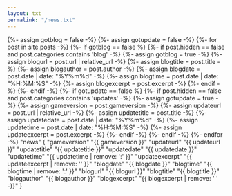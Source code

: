 ```yaml
---
layout: txt
permalink: "/news.txt"
---
```

<div>
{%- assign gotblog = false -%}
{%- assign gotupdate = false -%}
{%- for post in site.posts -%}
	{%- if gotblog == false %}
		{%- if post.hidden == false and post.categories contains 'blog' -%}
			{%- assign gotblog = true -%}
			{%- assign blogurl = post.url | relative_url -%}
			{%- assign blogtitle = post.title -%}
			{%- assign blogauthor = post.author -%}
			{%- assign blogdate = post.date | date: "%Y%m%d" -%}
			{%- assign blogtime = post.date | date: "%H:%M:%S" -%}
			{%- assign blogexcerpt = post.excerpt -%}
		{%- endif -%}
	{%- endif -%}
	{%- if gotupdate == false %}
		{%- if post.hidden == false and post.categories contains 'updates' -%}
			{%- assign gotupdate = true -%}
			{%- assign gameversion = post.gameversion -%}
			{%- assign updateurl = post.url | relative_url -%}
			{%- assign updatetitle = post.title -%}
			{%- assign updatedate = post.date | date: "%Y%m%d" -%}
			{%- assign updatetime = post.date | date: "%H:%M:%S" -%}
			{%- assign updateexcerpt = post.excerpt -%}
		{%- endif -%}
	{%- endif -%}
{%- endfor -%}
"news"
{
	"gameversion" 	"{{ gameversion }}"
	"updateurl"		"{{ updateurl }}"
	"updatetitle"	"{{ updatetitle }}"
	"updatedate"	"{{ updatedate }}"
	"updatetime"	"{{ updatetime | remove: ':' }}"
	"updateexcerpt"	"{{ updateexcerpt | remove: '' }}"
	"blogdate"	"{{ blogdate }}"
	"blogtime"	"{{ blogtime | remove: ':' }}"
	"blogurl"	"{{ blogurl }}"
	"blogtitle"	"{{ blogtitle }}"
	"blogauthor"	"{{ blogauthor }}"
	"blogexcerpt"	"{{ blogexcerpt | remove: '
' -}}"
}
</div>
